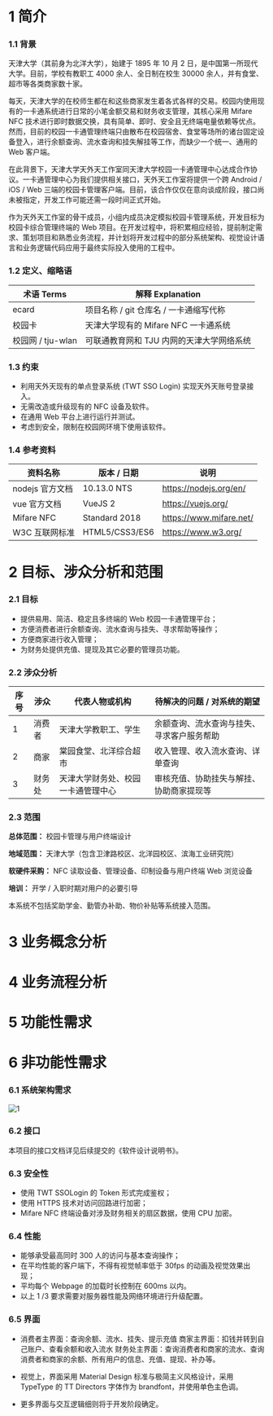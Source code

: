 # 1 简介

### 1.1 背景

天津大学（其前身为北洋大学），始建于 1895 年 10 月 2 日，是中国第一所现代大学。目前，学校有教职工 4000 余人、全日制在校生 30000 余人，并有食堂、超市等各类商家数十家。

每天，天津大学的在校师生都在和这些商家发生着各式各样的交易。校园内使用现有的一卡通系统进行日常的小笔金额交易和财务收支管理，其核心采用 Mifare NFC 技术进行即时数据交换，具有简单、即时、安全且无终端电量依赖等优点。然而，目前的校园一卡通管理终端只由散布在校园宿舍、食堂等场所的诸台固定设备登入，进行余额查询、流水查询和挂失解挂等工作，而缺少一个统一、通用的 Web 客户端。

在此背景下，天津大学天外天工作室同天津大学校园一卡通管理中心达成合作协议。一卡通管理中心为我们提供相关接口，天外天工作室将提供一个跨 Android / iOS / Web 三端的校园卡管理客户端。目前，该合作仅仅在意向谈成阶段，接口尚未被指定，开发工作可能还需一段时间正式开始。

作为天外天工作室的骨干成员，小组内成员决定模拟校园卡管理系统，开发目标为校园卡综合管理终端的 Web 项目。在开发过程中，将积累相应经验，提前制定需求、策划项目和熟悉业务流程，并计划将开发过程中的部分系统架构、视觉设计语言和业务逻辑代码应用于最终实际投入使用的工程中。

### 1.2 定义、缩略语

| 术语 Terms        | 解释 Explanation                          |
| ----------------- | ----------------------------------------- |
| ecard             | 项目名称 / git 仓库名 / 一卡通缩写代称    |
| 校园卡            | 天津大学现有的 Mifare NFC 一卡通系统      |
| 校园网 / tju-wlan | 可联通教育网和 TJU 内网的天津大学网络系统 |

### 1.3 约束

- 利用天外天现有的单点登录系统 (TWT SSO Login) 实现天外天账号登录接入。
- 无需改造或升级现有的 NFC 设备及软件。
- 在通用 Web 平台上进行运行并测试。
- 考虑到安全，限制在校园网环境下使用该软件。

### 1.4 参考资料

| 资料名称        | 版本 / 日期    | 说明                    |
| --------------- | -------------- | ----------------------- |
| nodejs 官方文档 | 10.13.0 NTS    | https://nodejs.org/en/  |
| vue 官方文档    | VueJS 2        | https://vuejs.org/      |
| Mifare NFC      | Standard 2018  | https://www.mifare.net/ |
| W3C 互联网标准  | HTML5/CSS3/ES6 | https://www.w3.org/     |







# 2 目标、涉众分析和范围

###  2.1 目标

- 提供易用、简洁、稳定且多终端的 Web 校园一卡通管理平台；
- 方便消费者进行余额查询、流水查询与挂失、寻求帮助等操作；
- 方便商家进行收入管理；
- 为财务处提供充值、提现及其它必要的管理员功能。

### 2.2 涉众分析

| 序号 | 涉众   | 代表人物或机构                     | 待解决的问题 / 对系统的期望                |
| ---- | ------ | ---------------------------------- | ------------------------------------------ |
| 1    | 消费者 | 天津大学教职工、学生               | 余额查询、流水查询与挂失、寻求客户服务帮助 |
| 2    | 商家   | 棠园食堂、北洋综合超市             | 收入管理、收入流水查询、详单查询           |
| 3    | 财务处 | 天津大学财务处、校园一卡通管理中心 | 审核充值、协助挂失与解挂、协助商家提现等   |

### 2.3 范围

**总体范围：** 校园卡管理与用户终端设计

**地域范围：** 天津大学（包含卫津路校区、北洋园校区、滨海工业研究院）

**软硬件采购：** NFC 读取设备、管理设备、印制设备与用户终端 Web 浏览设备

**培训：** 开学 / 入职时期对用户的必要引导

本系统不包括奖助学金、勤管办补助、物价补贴等系统接入范围。




# 3 业务概念分析





# 4 业务流程分析





# 5 功能性需求





# 6 非功能性需求

### 6.1 系统架构需求

![1](https://i.loli.net/2018/11/20/5bf3f5f2562ac.png)

### 6.2 接口

本项目的接口文档详见后续提交的《软件设计说明书》。

### 6.3 安全性

- 使用 TWT SSOLogin 的 Token 形式完成鉴权；
- 使用 HTTPS 技术对访问回路进行加密；
- Mifare NFC 终端设备对涉及财务相关的扇区数据，使用 CPU 加密。

### 6.4 性能

- 能够承受最高同时 300 人的访问与基本查询操作；
- 在平均性能的客户端下，不得有视觉帧率低于 30fps 的动画及视觉效果出现；
- 平均每个 Webpage 的加载时长控制在 600ms 以内。
- 以上 1 /3  要求需要对服务器性能及网络环境进行升级配置。

### 6.5 界面

- 消费者主界面：查询余额、流水、挂失、提示充值
  商家主界面：扣钱并转到自己账户、查看余额和收入流水
  财务处主界面：查询消费者和商家的流水、查询消费者和商家的余额、所有用户的信息、充值、提现、补办等。

- 视觉上，界面采用 Material Design 标准与极简主义风格设计，采用 TypeType 的 TT Directors 字体作为 brandfont，并使用单色主色调。
- 更多界面与交互逻辑细则将于开发阶段确定。
